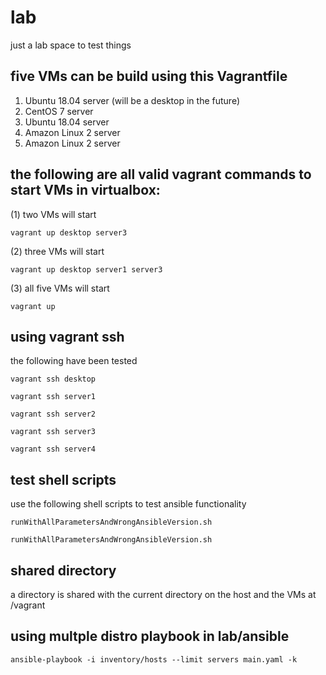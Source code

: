 # lab
just a lab space to test things 

## five VMs can be build using this Vagrantfile
1. Ubuntu 18.04 server (will be a desktop in the future)
1. CentOS 7 server
1. Ubuntu 18.04 server
1. Amazon Linux 2 server
1. Amazon Linux 2 server

## the following are all valid vagrant commands to start VMs in virtualbox:

(1) two VMs will start
```
vagrant up desktop server3
```
(2) three VMs will start
```
vagrant up desktop server1 server3
```
(3) all five VMs will start
```
vagrant up
```

## using vagrant ssh

the following have been tested
```
vagrant ssh desktop
```
```
vagrant ssh server1
```
```
vagrant ssh server2
```
```
vagrant ssh server3
```
```
vagrant ssh server4
```

## test shell scripts

use the following shell scripts to test ansible functionality
```
runWithAllParametersAndWrongAnsibleVersion.sh
```
```
runWithAllParametersAndWrongAnsibleVersion.sh
```



## shared directory
a directory is shared with the current directory on the host and the VMs at /vagrant

## using multple distro playbook in lab/ansible
```
ansible-playbook -i inventory/hosts --limit servers main.yaml -k
```
